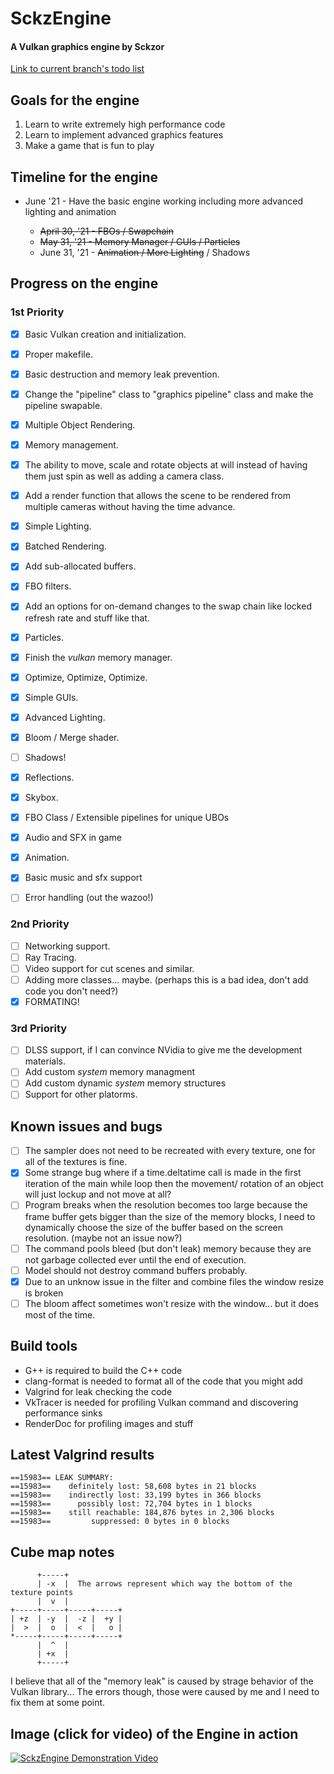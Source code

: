 # SckzEngine

#### A Vulkan graphics engine by Sckzor

[Link to current branch's todo list](current-branch-todo.md)

## Goals for the engine

1. Learn to write extremely high performance code
2. Learn to implement advanced graphics features
3. Make a game that is fun to play

## Timeline for the engine

- June '21 - Have the basic engine working including more advanced lighting and animation

  - ~~April 30, '21 - FBOs / Swapchain~~
  - ~~May 31, '21 - Memory Manager / GUIs / Particles~~
  - June 31, '21 - ~~Animation / More Lighting~~ / Shadows

## Progress on the engine

### 1st Priority

- [x] Basic Vulkan creation and initialization.
- [x] Proper makefile.
- [x] Basic destruction and memory leak prevention.
- [x] Change the "pipeline" class to "graphics pipeline" class and make the pipeline swapable.
- [x] Multiple Object Rendering.
- [x] Memory management.
- [x] The ability to move, scale and rotate objects at will instead of having them just spin as well as adding a camera class.
- [x] Add a render function that allows the scene to be rendered from multiple cameras without having the time advance.
- [x] Simple Lighting.
- [x] Batched Rendering.
- [x] Add sub-allocated buffers.
- [x] FBO filters.
- [x] Add an options for on-demand changes to the swap chain like locked refresh rate and stuff like that.
- [x] Particles.
- [x] Finish the _vulkan_ memory manager.
- [x] Optimize, Optimize, Optimize.
- [x] Simple GUIs.
- [x] Advanced Lighting.
- [x] Bloom / Merge shader.
- [ ] Shadows!
- [x] Reflections.
- [x] Skybox.
- [x] FBO Class / Extensible pipelines for unique UBOs
- [x] Audio and SFX in game
- [x] Animation.
- [x] Basic music and sfx support
- [ ] Error handling (out the wazoo!)


### 2nd Priority

- [ ] Networking support.
- [ ] Ray Tracing.
- [ ] Video support for cut scenes and similar.
- [ ] Adding more classes... maybe. (perhaps this is a bad idea, don't add code you don't need?)
- [x] FORMATING!

### 3rd Priority

- [ ] DLSS support, if I can convince NVidia to give me the development materials.
- [ ] Add custom _system_ memory managment
- [ ] Add custom dynamic _system_ memory structures
- [ ] Support for other platorms.

## Known issues and bugs

- [ ] The sampler does not need to be recreated with every texture, one for all of the textures is fine.
- [x] Some strange bug where if a time.deltatime call is made in the first iteration of the main while loop then the movement/ rotation of an object will just lockup and not move at all?
- [ ] Program breaks when the resolution becomes too large because the frame buffer gets bigger than the size of the memory blocks, I need to dynamically choose the size of the buffer based on the screen resolution. (maybe not an issue now?)
- [ ] The command pools bleed (but don't leak) memory because they are not garbage collected ever until the end of execution.
- [ ] Model should not destroy command buffers probably.
- [x] Due to an unknow issue in the filter and combine files the window resize is broken
- [ ] The bloom affect sometimes won't resize with the window... but it does most of the time.

## Build tools

- G++ is required to build the C++ code
- clang-format is needed to format all of the code that you might add
- Valgrind for leak checking the code
- VkTracer is needed for profiling Vulkan command and discovering performance sinks
- RenderDoc for profiling images and stuff

## Latest Valgrind results

```
==15983== LEAK SUMMARY:
==15983==    definitely lost: 58,608 bytes in 21 blocks
==15983==    indirectly lost: 33,199 bytes in 366 blocks
==15983==      possibly lost: 72,704 bytes in 1 blocks
==15983==    still reachable: 184,876 bytes in 2,306 blocks
==15983==         suppressed: 0 bytes in 0 blocks
```

## Cube map notes

```
      +-----+
      | -x  |  The arrows represent which way the bottom of the texture points
      |  v  |
+-----+-----+-----+-----+
| +z  | -y  |  -z |  +y |
|  >  |  o  |  <  |   o |
*-----+-----+-----+-----+
      |  ^  |
      | +x  |
      +-----+
```

I believe that all of the "memory leak" is caused by strage behavior of the Vulkan library... The errors though,
those were caused by me and I need to fix them at some point.

## Image (click for video) of the Engine in action

[![SckzEngine Demonstration Video](https://img.youtube.com/vi/J8YzdFBbZ1o/0.jpg)](https://www.youtube.com/watch?v=J8YzdFBbZ1o "SckzEngine Demonstration Video")
